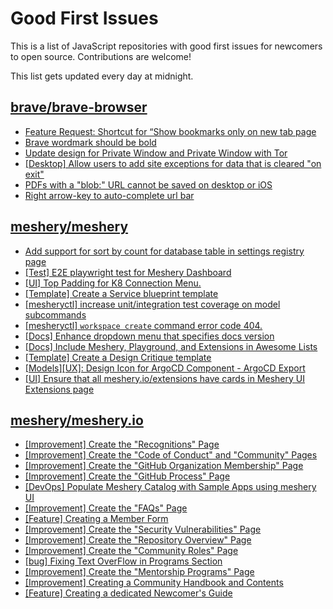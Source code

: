 # Good First Issues

This is a list of JavaScript repositories with good first issues for newcomers to open source. Contributions are welcome!

This list gets updated every day at midnight.

## [brave/brave-browser](https://github.com/brave/brave-browser)

- [Feature Request: Shortcut for “Show bookmarks only on new tab page](https://github.com/brave/brave-browser/issues/47000)
- [Brave wordmark should be bold](https://github.com/brave/brave-browser/issues/41637)
- [Update design for Private Window and Private Window with Tor](https://github.com/brave/brave-browser/issues/44909)
- [[Desktop] Allow users to add site exceptions for data that is cleared "on exit"](https://github.com/brave/brave-browser/issues/10493)
- [PDFs with a "blob:" URL cannot be saved on desktop or iOS](https://github.com/brave/brave-browser/issues/46348)
- [Right arrow-key to auto-complete url bar](https://github.com/brave/brave-browser/issues/44927)

## [meshery/meshery](https://github.com/meshery/meshery)

- [Add support for sort by count for database table in settings registry page](https://github.com/meshery/meshery/issues/13958)
- [[Test] E2E playwright test for Meshery Dashboard](https://github.com/meshery/meshery/issues/14565)
- [[UI] Top Padding for K8 Connection Menu.](https://github.com/meshery/meshery/issues/15041)
- [[Template] Create a Service blueprint template ](https://github.com/meshery/meshery/issues/12497)
- [[mesheryctl] increase unit/integration test coverage on model subcommands](https://github.com/meshery/meshery/issues/14042)
- [[mesheryctl] `workspace create` command error code 404.](https://github.com/meshery/meshery/issues/11312)
- [[Docs] Enhance dropdown menu that specifies docs version](https://github.com/meshery/meshery/issues/9227)
- [[Docs] Include Meshery, Playground, and Extensions in Awesome Lists](https://github.com/meshery/meshery/issues/13426)
- [[Template] Create a Design Critique template](https://github.com/meshery/meshery/issues/12502)
- [[Models][UX]: Design Icon for ArgoCD Component - ArgoCD Export](https://github.com/meshery/meshery/issues/10294)
- [[UI] Ensure that all meshery.io/extensions have cards in Meshery UI Extensions page](https://github.com/meshery/meshery/issues/13623)

## [meshery/meshery.io](https://github.com/meshery/meshery.io)

- [[Improvement] Create the "Recognitions" Page](https://github.com/meshery/meshery.io/issues/2192)
- [[Improvement] Create the "Code of Conduct" and "Community" Pages](https://github.com/meshery/meshery.io/issues/2186)
- [[Improvement] Create the "GitHub Organization Membership" Page](https://github.com/meshery/meshery.io/issues/2197)
- [[Improvement] Create the "GitHub Process" Page](https://github.com/meshery/meshery.io/issues/2195)
- [[DevOps] Populate Meshery Catalog with Sample Apps using meshery UI](https://github.com/meshery/meshery.io/issues/1699)
- [[Improvement] Create the "FAQs" Page](https://github.com/meshery/meshery.io/issues/2196)
- [[Feature] Creating a Member Form](https://github.com/meshery/meshery.io/issues/2177)
- [[Improvement] Create the "Security Vulnerabilities" Page](https://github.com/meshery/meshery.io/issues/2194)
- [[Improvement] Create the "Repository Overview" Page](https://github.com/meshery/meshery.io/issues/2193)
- [[Improvement] Create the "Community Roles" Page](https://github.com/meshery/meshery.io/issues/2187)
- [[bug] Fixing Text OverFlow in Programs Section](https://github.com/meshery/meshery.io/issues/2180)
- [[Improvement]  Create the "Mentorship Programs" Page](https://github.com/meshery/meshery.io/issues/2190)
- [[Improvement] Creating a Community Handbook and Contents](https://github.com/meshery/meshery.io/issues/2176)
- [[Feature] Creating a dedicated Newcomer's Guide](https://github.com/meshery/meshery.io/issues/2178)

